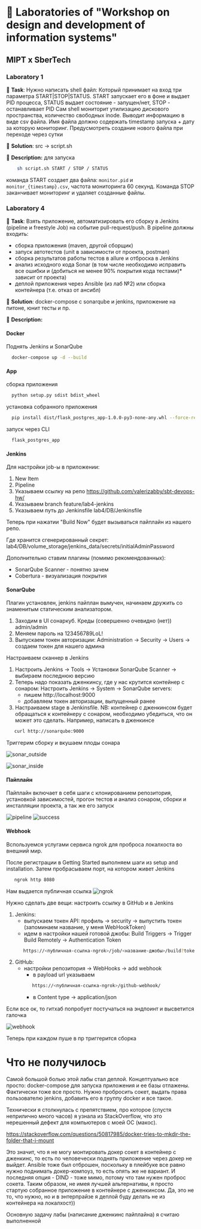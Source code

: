 # 🌳 Laboratories of "Workshop on design and development of information systems"
## MIPT x SberTech
### Laboratory 1
🍄 **Task**: Нужно написать shell файл:
Который принимает на вход три параметра START|STOP|STATUS.
START запускает его в фоне и выдает PID процесса,
STATUS выдает состояние - запущен/нет,
STOP - останавливает PID
Сам shell мониторит утилизацию дискового пространства, количество свободных inode. 
Выводит информацию в виде csv файла. Имя файла должно содержать timestamp запуска +
дату за которую мониторинг. Предусмотреть создание нового файла при переходе через сутки

🍄 **Solution**: src -> script.sh

🍄 **Description:** для запуска

```bash 
    sh script.sh START / STOP / STATUS
```

команда START создает два файла: `monitor.pid` и `monitor_{timestamp}.csv`, частота мониторинга 60 секунд. Команда STOP заканчивает мониторинг и удаляет созданные файлы.

### Laboratory 4
🍄 **Task**: Взять приложение, автоматизировать его сборку в Jenkins (pipeline и freestyle Job) на событие pull-request/push.
В pipeline должны входить:
- сборка приложения (maven, другой сборщик)
- запуск автотестов (unit в зависимости от проекта, postman)
- сборка результатов работы тестов в allure и отброска в Jenkins
- анализ исходного кода Sonar (в том числе необходимо исправить все ошибки и (добиться не менее 90% покрытия кода тестами)* зависит от проекта)
- деплой приложения через Ansible (из лаб №2) или сборка контейнера (т.е. отказ от ансибл)

🍄 **Solution**: docker-compose с sonarqube и jenkins, приложение на питоне, юнит тесты и пр. 

🍄 **Description:** 

#### Docker
Поднять Jenkins и SonarQube
```bash 
  docker-compose up -d --build
```
#### App
сборка приложения
```bash 
  python setup.py sdist bdist_wheel
```

установка собранного приложения
```bash
  pip install dist/flask_postgres_app-1.0.0-py3-none-any.whl --force-reinstall
```
запуск через CLI
```bash
  flask_postgres_app
```

#### Jenkins
Для настройки job-ы в приложении:
1. New Item
2. Pipeline
3. Указываем ссылку на репо https://github.com/valerizabby/sbt-devops-hw/
4. Указываем branch feature/lab4-jenkins
5. Указываем путь до Jenkinsfile lab4/DB/Jenkinsfile

Теперь при нажатии "Build Now" будет вызываться пайплайн из нашего репо.

Где хранится сгенерированный секрет: lab4/DB/volume_storage/jenkins_data/secrets/initialAdminPassword

Дополнительно ставим плагины (помимо рекомендованных):
- SonarQube Scanner - понятно зачем
- Cobertura - визуализация покрытия

#### SonarQube
Плагин установлен, jenkins пайплан вымучен, начинаем дружить со знаменитым статическим анализатором.
1. Заходим в UI сонаркуб. Креды (совершенно очевидно (нет)) admin/admin
2. Меняем пароль на 123456789LoL!
3. Выпускаем токен авторизации: Administration -> Security -> Users -> создаем токен для нашего админа 

Настраиваем сканнер в Jenkins
1. Настроить Jenkins -> Tools -> Установки SonarQube Scanner -> выбираем последнюю версию
2. Теперь надо показать дженкинсу, где у нас крутится контейнер с сонаром: Настроить Jenkins -> System -> SonarQube servers:
   - пишем http://localhost:9000 
   - добавляем токен авторизации, выпущенный ранее
3. Настраиваем stage в Jenkinsfile. NB: контейнер с дженкинсом будет обращаться к контейнеру с сонаром, необходимо убедиться, что он может это сделать. Например, написать в дженкинсе 
```bash
   curl http://sonarqube:9000
```

Триггерим сборку и вкушаем плоды сонара

![sonar_outside](resources/sonar_outside.png)

![sonar_inside](resources/sonar_inside.png)

#### Пайплайн

Пайплайн включает в себя шаги с клонированием репозитория, установкой зависимостей, прогон тестов и анализ сонаром, сборки и инсталляции проекта, а так же его запуск

![pipeline](resources/jenkins_pipeline.png)
![success](resources/success.png)

#### Webhook
Вспользуемся услугами сервиса ngrok для проброса локалхоста во внешний мир.

После регистрации в Getting Started выполняем шаги из setup and installation. Затем пробрасываем порт, на котором живет Jenkins
```bash
   ngrok http 8080
```
Нам выдается публичная ссылка
![ngrok](resources/ngrok.png)

Нужно сделать две вещи: настроить ссылку в GitHub и в Jenkins
1. Jenkins: 
   - выпускаем токен API: профиль -> security -> выпустить токен (запоминаем название, у меня WebHookToken)
   - идем в настройки нашей готовой джобы: Build Triggers -> Trigger Build Remotely -> Authentication Token
   ```bash
      https://<публичная-ссылка-ngrok>/job/<название-джобы>/build?token=TOKEN_NAME=WebHookToken
   ```
2. GitHub:
   - настройки репозитория -> WebHooks -> add webhook
      - в payload url указываем
      ```bash
         https://<публичная-ссылка-ngrok>/github-webhook/
      ```
     - в Content type -> application/json

Если все ок, то гитхаб попробует постучаться на эндпоинт и высветится галочка

![webhook](resources/webhook.png)

Теперь при каждом пуше в пр триггерится сборка

# Что не получилось
Самой большой болью этой лабы стал деплой. Концептуально все просто: docker-compose для запуска приложения и ее базы отлажены. 
Фактически тоже все просто. Нужно пробросить сокет, выдать права пользователю jenkins, добавить его в группу docker и все такое.

Технически я столкнулась с препятствием, про которое (спустя неприлично много часов) я узнала из StackOverflow, что это нерешенный дефект для компьютеров с моей ОС (макос).

https://stackoverflow.com/questions/50817985/docker-tries-to-mkdir-the-folder-that-i-mount

Это значит, что я не могу монтировать докер сокет в контейнер с дженкинс, то есть по человечески поднять приложение через докер не выйдет. Ansible тоже был отброшен, поскольку в плейбуке все равно
нужно поднимать докер-компоуз, то есть опять же не вариант. И последняя опция - DIND - тоже мимо, потому что там нужен проброс сокета.
Таким образом, не имея лучшей альтернативы, я просто стартую собранное приложение в контейнере с дженкинсом. Да, это не то, что нужно, но и в энтерпрайзе я деплой буду делать не из контейнера на локалхост)) 

Основную задачу лабы (написание дженкинс пайплайна) я считаю выполненной
